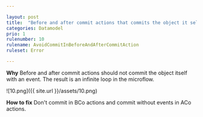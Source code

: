 ```yaml
---

layout: post
title:  "Before and after commit actions that commits the object it self with events"
categories: Datamodel
prio: 1
rulenumber: 10
rulename: AvoidCommitInBeforeAndAfterCommitAction
ruleset: Error

---
```


**Why**
Before and after commit actions should not commit the object itself with an event. The result is an infinite loop in the microflow.

![10.png]({{ site.url }}/assets/10.png)

**How to fix**
Don't commit in BCo actions and commit without events in ACo actions.